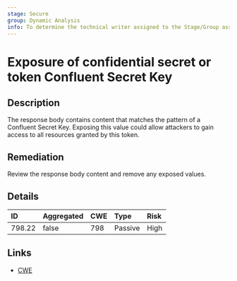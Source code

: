 ```yaml
---
stage: Secure
group: Dynamic Analysis
info: To determine the technical writer assigned to the Stage/Group associated with this page, see https://about.gitlab.com/handbook/product/ux/technical-writing/#assignments
---
```


# Exposure of confidential secret or token Confluent Secret Key

## Description

The response body contains content that matches the pattern of a Confluent Secret Key.
Exposing this value could allow attackers to gain access to all resources granted by this token.

## Remediation

Review the response body content and remove any exposed values.

## Details

| ID | Aggregated | CWE | Type | Risk |
|:---|:--------|:--------|:--------|:--------|
| 798.22 | false | 798 | Passive | High |

## Links

- [CWE](https://cwe.mitre.org/data/definitions/798.html)
